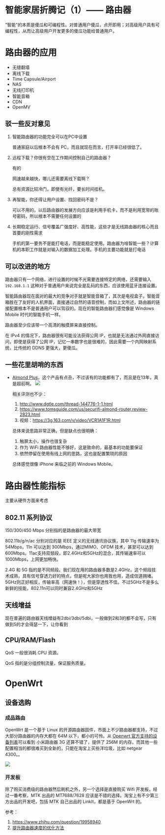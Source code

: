 # 智能家居折腾记（1）—— 路由器

<!--
ID: d407c2ce-0e21-4595-ab7c-9bf70f907ce8
Status: draft
Date: 2018-04-29T05:15:00
Modified: 2020-05-16T11:37:02
wp_id: 441
-->

"智能"的本质是傻瓜和可编程性。对普通用户傻瓜，点开即用；对高级用户具有可编程性，从而让高级用户开发更多的傻瓜功能给普通用户。

# 路由器的应用

* 无缝翻墙
* 离线下载
* Time Capsule/Airport
* NAS
* 无线打印机
* 智能音箱
* CDN
* OpenMV

## 驳一些反对意见

1. 智能路由器的功能完全可以在PC中设置

    普通家庭以后根本不会有 PC，而且就现在而言，打开率已经很低了。

2. 远程下载？你很有空在工作期间控制自己的路由器？

    有的

   网速越来越快，哪儿还需要离线下载啊？

    总有资源比较冷门，即使有光纤，要长时间挂机。

3. 再智能，你还得让用户设置、找回密码不是？

    可以不用的，以后路由器的发展方向应该是利用手机卡，而不是利用宽带的账号密码，所以根本不需要任何设置的

4. 长期稳定运行、信号覆盖广强度好、高性能，这些才是无线路由器的核心而且首要的刚性需求

    手机的第一要务不是能打电话，而是能稳定使用。路由器为啥智能一些？计算机的本职工作就是对输入的数据加工处理。手机的主要功能就是打电话

## 可以改进的地方

路由器只有一个网络，进行设置的时候不光需要连接特定的网络，还需要输入 `192.168.1.1` 这种对于普通用户来说完全是乱码的东西，应该使用蓝牙连接设置。

智能路由器现在面对的最大的竞争对手就是智能音箱了，其次是电视盒子。智能音箱胜在了友好的人机界面，直接通过自然的语音控制，而如上文所述，路由器的链接配置根本不是普通用户可以驾驭的。现在的智能路由器们感觉像是 Windows Mobile 时代的智能手机一样。

路由器至少应该带一个高清的触摸屏来直接控制。

在 IPv4 的情况下，路由器很有可能没法获得公网 IP，也就是无法通过外网直接访问，即使是获得了公网 IP，记忆一串数字也是很难的，因此需要一个内网映射系统，比传统的 DDNS 更强大，更傻瓜。

## 一些花里胡哨的东西

* [Almond Plus](https://www.securifi.com/rg/almondplus)，这个产品有点丑，不过该有的功能都有了，而且是在13年，真是超前啊。
    ![](https://d1ps2o5uupey1c.cloudfront.net/wp-content/themes/eusense/images/almond+.png)

    相关评测也不少：
    1. http://www.dgtle.com/thread-144776-1-1.html
    2. https://www.tomsguide.com/us/securifi-almond-router,review-2823.html
    3. 视频：https://3g.163.com/v/video/VCR1A1F1R.html

    总体来说思路非常正确，但是缺点也很明确：
    1. 触屏太小，操作也很复杂
    2. 作为 WiFi 路由器性能不够好，这是致命的，最基本的功能要保证
    3. 依然停留在使用有线上网的思路，这也是配置繁琐的原因

    总体感觉很像 iPhone 来临之前的 Windows Mobile。

# 路由器性能指标

主要从硬件方面来考虑

## 802.11 系列协议

150/300/450 Mbps 分别指的是路由器的最大带宽

802.11b/g/n/ac 分别对应的是 IEEE 定义的无线通讯协议族，其中 11g 传输速率为 54Mbps，11n 可以达到 300Mbps，通过MIMO、OFDM 技术，甚至可以达到 600Mbps。11ac支持双频段，即2.4GHz和5GHz的混合，其传输速率可以1000Mbps，上网更加畅快。

2.4G 和 5G 指的是不同频段。我们现在用的路由器多数是2.4GHz，这个频段技术成熟，具有信号穿透力好的特点，但是呢大家你也用我也用，造成信道拥堵。5GHz则正好相反，传输率高（网速快！），但是穿透性不佳。不过5GHz不是多么新鲜的技能，802.11n可以同时兼容2.4GHz和5GHz

## 天线增益

现在普遍的路由器天线增益有2dbi/3dbi/5dbi，一般做到2和3的都不会写，只有做到5的才会得瑟一下，让你看到

## CPU/RAM/Flash

QoS 一般很消耗 CPU 资源。

QoS 指的是分组控制流量，保证服务质量。


# OpenWrt

## 设备选购

### 成品路由

OpenWrt 是一个基于 Linux 的开源路由器固件，市面上不少路由器都支持，不过大部分路由器的内存大都在 64M 以下，都小的可怜。从 [Openwrt 官方支持的设备列表](https://openwrt.org/toh/views/toh_available_864)可以看到 小米路由器 3G 还算不错了，提供了 256M 的内存。而其他一些配置相当的都很难买到全新的，只能在淘宝上买些洋垃圾，比如 netgear 4300。。

![](https://ws3.sinaimg.cn/large/006tNc79ly1fqtgi6h7bnj31e80cu76r.jpg)

### 开发板

除了购买消费级的路由器然后刷机之外，另一个选择是直接购买 Wifi 开发板，经过一番考察，MTK 出品的 MT7688/7628 应该是不错的选择。淘宝上有不少第三方出品的开发吧，包括 MTK 自己出品的 LinkIt，都是基于 OpenWrt 的。

参考：

1. https://www.zhihu.com/question/19958940
2. [提升路由器速度的优化方法](http://www.cnblogs.com/kaiye/p/5802065.html)